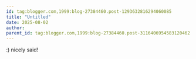 ```yaml
---
id: tag:blogger.com,1999:blog-27384460.post-1293632816294060085
title: "Untitled"
date: 2025-08-02
author: 
parent_id: tag:blogger.com,1999:blog-27384460.post-3116406954583120462
---
```


:) nicely said!